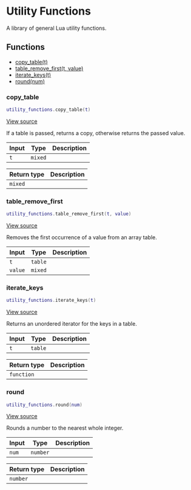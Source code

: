 # Utility Functions

A library of general Lua utility functions.

## Functions

- [copy_table(t)](#copy_table)
- [table_remove_first(t, value)](#table_remove_first)
- [iterate_keys(t)](#iterate_keys)
- [round(num)](#round)

### copy_table

```lua
utility_functions.copy_table(t)
```

[View source](https://github.com/finale-lua/lua-scripts/tree/master/src/library/utils.lua#L16)

If a table is passed, returns a copy, otherwise returns the passed value.

| Input | Type | Description |
| ----- | ---- | ----------- |
| `t` | `mixed` |  |

| Return type | Description |
| ----------- | ----------- |
| `mixed` |  |

### table_remove_first

```lua
utility_functions.table_remove_first(t, value)
```

[View source](https://github.com/finale-lua/lua-scripts/tree/master/src/library/utils.lua#L37)

Removes the first occurrence of a value from an array table.

| Input | Type | Description |
| ----- | ---- | ----------- |
| `t` | `table` |  |
| `value` | `mixed` |  |

### iterate_keys

```lua
utility_functions.iterate_keys(t)
```

[View source](https://github.com/finale-lua/lua-scripts/tree/master/src/library/utils.lua#L54)

Returns an unordered iterator for the keys in a table.

| Input | Type | Description |
| ----- | ---- | ----------- |
| `t` | `table` |  |

| Return type | Description |
| ----------- | ----------- |
| `function` |  |

### round

```lua
utility_functions.round(num)
```

[View source](https://github.com/finale-lua/lua-scripts/tree/master/src/library/utils.lua#L71)

Rounds a number to the nearest whole integer.

| Input | Type | Description |
| ----- | ---- | ----------- |
| `num` | `number` |  |

| Return type | Description |
| ----------- | ----------- |
| `number` |  |
